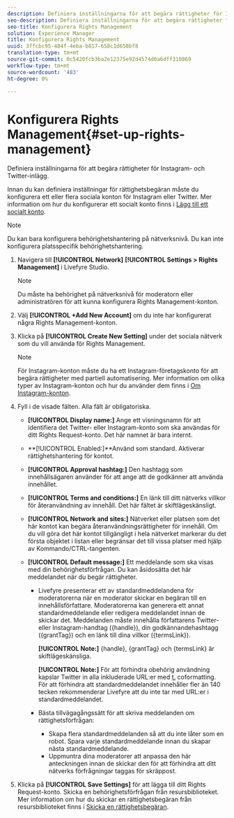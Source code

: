 ```yaml
---
description: Definiera inställningarna för att begära rättigheter för Instagram- och Twitter-inlägg.
seo-description: Definiera inställningarna för att begära rättigheter för Instagram- och Twitter-inlägg.
seo-title: Konfigurera Rights Management
solution: Experience Manager
title: Konfigurera Rights Management
uuid: 3ffcbc95-484f-4eba-b817-658c1d658bf8
translation-type: tm+mt
source-git-commit: 0c5420fcb3ba2e12375e92d4574d0a6dff310869
workflow-type: tm+mt
source-wordcount: '483'
ht-degree: 0%

---
```



# Konfigurera Rights Management{#set-up-rights-management}

Definiera inställningarna för att begära rättigheter för Instagram- och Twitter-inlägg.

Innan du kan definiera inställningar för rättighetsbegäran måste du konfigurera ett eller flera sociala konton för Instagram eller Twitter. Mer information om hur du konfigurerar ett socialt konto finns i [Lägg till ett socialt konto](../c-users-creating-accounts-with-studio-access/t-configure-social-accout-instagram/t-configure-social-accout-instagram.md#t_configure_social_accout_instagram).

>[!NOTE]
>
>Du kan bara konfigurera behörighetshantering på nätverksnivå. Du kan inte konfigurera platsspecifik behörighetshantering.

1. Navigera till **[!UICONTROL Network]** **[!UICONTROL Settings > Rights Management]** i Livefyre Studio.

   >[!NOTE]
   >
   >Du måste ha behörighet på nätverksnivå för moderatorn eller administratören för att kunna konfigurera Rights Management-konton.

1. Välj **[!UICONTROL +Add New Account]** om du inte har konfigurerat några Rights Management-konton.
1. Klicka på **[!UICONTROL Create New Setting]** under det sociala nätverk som du vill använda för Rights Management.

   >[!NOTE]
   >
   >För Instagram-konton måste du ha ett Instagram-företagskonto för att begära rättigheter med partiell automatisering. Mer information om olika typer av Instagram-konton och hur du använder dem finns i [Om Instagram-konton](../c-users-creating-accounts-with-studio-access/t-configure-social-accout-instagram/c-about-instagram-accounts.md#c_about_instagram_accounts).

1. Fyll i de visade fälten. Alla fält är obligatoriska.

   * **[!UICONTROL Display name:]** Ange ett visningsnamn för att identifiera det Twitter- eller Instagram-konto som ska användas för ditt Rights Request-konto. Det här namnet är bara internt.
   * **[!UICONTROL Enabled:]**Använd som standard. Aktiverar rättighetshantering för kontot.
   * **[!UICONTROL Approval hashtag:]** Den hashtagg som innehållsägaren använder för att ange att de godkänner att använda innehållet.
   * **[!UICONTROL Terms and conditions:]** En länk till ditt nätverks villkor för återanvändning av innehåll. Det här fältet är skiftlägeskänsligt.
   * **[!UICONTROL Network and sites:]** Nätverket eller platsen som det här kontot kan begära återanvändningsrättigheter för innehåll. Om du vill göra det här kontot tillgängligt i hela nätverket markerar du det första objektet i listan eller begränsar det till vissa platser med hjälp av Kommando/CTRL-tangenten.
   * **[!UICONTROL Default message:]** Ett meddelande som ska visas med din behörighetsförfrågan. Du kan åsidosätta det här meddelandet när du begär rättigheter.

      * Livefyre presenterar ett av standardmeddelandena för moderatorerna när en moderator skickar en begäran till en innehållsförfattare. Moderatorerna kan generera ett annat standardmeddelande eller redigera meddelandet innan de skickar det. Meddelanden måste innehålla författarens Twitter- eller Instagram-handtag ({handle}), din godkännandehashtagg ({grantTag}) och en länk till dina villkor ({termsLink}).

         **[!UICONTROL Note:]** {handle}, {grantTag} och {termsLink} är skiftlägeskänsliga.

         **[!UICONTROL Note:]** För att förhindra obehörig användning kapslar Twitter in alla inkluderade URL:er med  [t.](https://t.co/) coformatting. För att förhindra att standardmeddelandet innehåller fler än 140 tecken rekommenderar Livefyre att du inte tar med URL:er i standardmeddelandet.

      * Bästa tillvägagångssätt för att skriva meddelanden om rättighetsförfrågan:

         * Skapa flera standardmeddelanden så att du inte låter som en robot. Spara varje standardmeddelande innan du skapar nästa standardmeddelande.
         * Uppmuntra dina moderatorer att anpassa den här anteckningen innan de skickar den för att förhindra att ditt nätverks förfrågningar taggas för skräppost.

1. Klicka på **[!UICONTROL Save Settings]** för att lägga till ditt Rights Request-konto.
Skicka en behörighetsförfrågan från resursbiblioteket. Mer information om hur du skickar en rättighetsbegäran från resursbiblioteket finns i [Skicka en rättighetsbegäran](../c-how-requesting-rights-works/t-send-a-rights-request-to-own-a-digital-asset.md#t_send_a_rights_request_to_own_a_digital_asset).